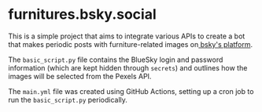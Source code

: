 # furnitures.bsky.social

This is a simple project that aims to integrate various APIs to create a bot that makes periodic posts with furniture-related images on[ bsky's platform](https://bsky.app/profile/furnitures.bsky.social).

The `basic_script.py` file contains the BlueSky login and password information (which are kept hidden through `secrets`) and outlines how the images will be selected from the Pexels API.

The `main.yml` file was created using GitHub Actions, setting up a cron job to run the `basic_script.py` periodically.
